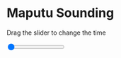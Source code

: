 <h1>Maputu Sounding</h1>
<p>Drag the slider to change the time</p>

<div class="slidecontainer">
<input oninput='setImage(this)' class="slider" type="range" min="0" max="6" value="0" step="1" />
<img id='img'/>
</div>

<script>
var img = document.getElementById('img');
var img_array = ['/assets/images/skwt/skd_maputu_wrfout_d01_2020-06-02_12:00:00.png',
'/assets/images/skwt/skd_maputu_wrfout_d01_2020-06-02_18:00:00.png',
'/assets/images/skwt/skd_maputu_wrfout_d01_2020-06-03_00:00:00.png',
'/assets/images/skwt/skd_maputu_wrfout_d01_2020-06-03_06:00:00.png',
'/assets/images/skwt/skd_maputu_wrfout_d01_2020-06-03_12:00:00.png',
'/assets/images/skwt/skd_maputu_wrfout_d01_2020-06-03_18:00:00.png',];
function setImage(obj)
{
        var value = obj.value;
        img.src = img_array[value];

}
</script>
